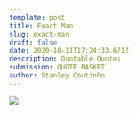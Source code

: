 ```yaml
---
template: post
title: Exact Man
slug: exact-man
draft: false
date: 2020-10-11T17:24:33.671Z
description: Quotable Quotes
submission: QUOTE BASKET
author: Stanley Coutinho
---
```

![](/media/stanley.jpeg)